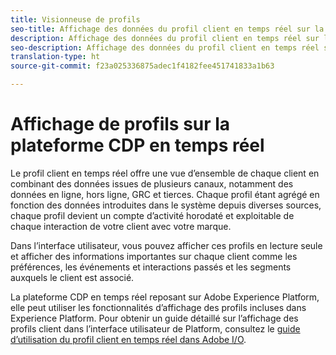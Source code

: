 ```yaml
---
title: Visionneuse de profils
seo-title: Affichage des données du profil client en temps réel sur la plateforme de données client en temps réel
description: Affichage des données du profil client en temps réel sur la plateforme de données client en temps réel
seo-description: Affichage des données du profil client en temps réel sur la plateforme de données client en temps réel
translation-type: ht
source-git-commit: f23a025336875adec1f4182fee451741833a1b63

---
```



# Affichage de profils sur la plateforme CDP en temps réel

Le profil client en temps réel offre une vue d’ensemble de chaque client en combinant des données issues de plusieurs canaux, notamment des données en ligne, hors ligne, GRC et tierces. Chaque profil étant agrégé en fonction des données introduites dans le système depuis diverses sources, chaque profil devient un compte d’activité horodaté et exploitable de chaque interaction de votre client avec votre marque.

Dans l’interface utilisateur, vous pouvez afficher ces profils en lecture seule et afficher des informations importantes sur chaque client comme les préférences, les événements et interactions passés et les segments auxquels le client est associé.

La plateforme CDP en temps réel reposant sur Adobe Experience Platform, elle peut utiliser les fonctionnalités d’affichage des profils incluses dans Experience Platform. Pour obtenir un guide détaillé sur l’affichage des profils client dans l’interface utilisateur de Platform, consultez le [guide d’utilisation du profil client en temps réel dans Adobe I/O](https://www.adobe.io/apis/experienceplatform/home/profile-identity-segmentation/profile-identity-segmentation-services.html#!api-specification/markdown/narrative/technical_overview/unified_profile_architectural_overview/profile-user-guide.md).